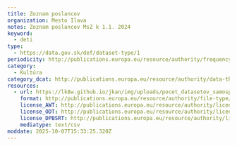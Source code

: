 ```yaml
---
title: Zoznam poslancov
organization: Mesto Ilava
notes: Zoznam poslancov MsZ k 1.1. 2024
keyword:
  - deti
type:
  - https://data.gov.sk/def/dataset-type/1
periodicity: http://publications.europa.eu/resource/authority/frequency/IRREG
category:
  - Kultúra
category_dcat: http://publications.europa.eu/resource/authority/data-theme/REGI
resources:
  - url: https://lk8w.github.io/jkan/img/uploads/pocet_datasetov_samosprava.csv
    format: http://publications.europa.eu/resource/authority/file-type/CSV
    license_AWT: http://publications.europa.eu/resource/authority/licence/CC0
    license_ODT: http://publications.europa.eu/resource/authority/licence/CC0
    license_DPBSRT: http://publications.europa.eu/resource/authority/licence/CC0
    mediatype: text/csv
moddate: 2025-10-07T15:33:25.320Z
---
```

